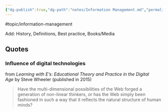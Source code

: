 ```yaml
---
{"dg-publish":true,"dg-path":"notes/Information Management.md","permalink":"/notes/information-management/","created":"2025-02-01T01:57:02.314-05:00","updated":"2025-02-15T13:10:43.122-05:00"}
---
```


#topic/information-management 

Add: History, Definitions, Best practice, Books/Media

## Quotes

### Influence of digital technologies
from _Learning with E’s: Educational Theory and Practice in the Digital Age_ by Steve Wheeler (published in 2015)

> Have the multi-dimensional possibilities of the Web forged a generation of non-linear thinkers, or has the Web simply been fashioned in such a way that it reflects the natural structure of human minds?